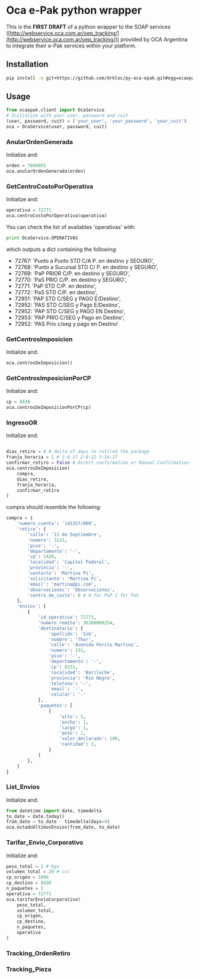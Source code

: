 # Oca e-Pak python wrapper

This is the **FIRST DRAFT** of a python wrapper to the SOAP services ([http://webservice.oca.com.ar/oep_tracking/](http://webservice.oca.com.ar/oep_tracking/)) provided by OCA Argentina to integrate their e-Pak services within your platform.


## Installation

```bash
pip install -e git+https://github.com/drkloc/py-oca-epak.git#egg=ocaepak
```

## Usage

```python
from ocaepak.client import OcaService
# Initialize with your user, password and cuit
(user, password, cuit) = ('your_user', 'your_password', 'your_cuit')
oca = OcaService(user, password, cuit)
```

### AnularOrdenGenerada

Initialize and:

```python
orden = 7849055
oca.anularOrdenGenerada(orden)
```

### GetCentroCostoPorOperativa

Initialize and:

```python
operativa = 72771
oca.centroCostoPorOperativa(operativa)
```

You can check the list of availables 'operativas' with:

```python
print OcaService.OPERATIVAS
```

which outputs a dict containing the following:

+ 72767: 'Punto a Punto STD C/A P. en destino y SEGURO',
+ 72768: 'Punto a Sucursal STD C/ P. en destino y SEGURO',
+ 72769: 'PaP PRIOR C/P. en destino y SEGURO',
+ 72770: 'PaS PRIO C/P. en destino y SEGURO',
+ 72771: 'PaP STD C/P. en destino',
+ 72772: 'PaS STD C/P. en destino',
+ 72951: 'PAP STD C/SEG y PAGO E/Destino',
+ 72952: 'PAS STD C/SEG y Pago E/Destino',
+ 72952: 'PAP STD C/SEG y PAGO EN Destino',
+ 72953: 'PAP PRIO C/SEG y Pago en Destino',
+ 72952: 'PAS Prio c/seg y pago en Destino'

### GetCentrosImposicion

Initialize and:

```python
oca.centrosDeImposicion()
```

### GetCentrosImposicionPorCP

Initialize and:

```python
cp = 8430
oca.centrosDeImposicionPorCP(cp)
```

### IngresoOR

Initialize and:

```python

dias_retiro = 4 # delta of days to retired the package
franja_horaria = 1 # 1:8-17 2:8-12 3:14-17
confirmar_retiro = False # Direct confirmation or Manual Confirmation
oca.centrosDeImposicion(
	compra,
	dias_retiro,
	franja_horaria,
	confirmar_retiro
)
```

compra should resemble the following:

```python
compra = {
    'numero_cuenta': '142357/000',
    'retiro': {
	    'calle': '11 de Septiembre',
	    'numero': 3123,
	    'piso': '-',
	    'departamento': '-',
	    'cp': 1426,
	    'localidad': 'Capital Federal',
	    'provincia': '-',
	    'contacto': 'Martina Pi',
	    'solicitante': 'Martina Pi',
	    'email': 'martina@pi.com',
	    'observaciones': 'Observaciones',
	    'centro_de_costo': 0 # 0 for PaP 1 for PaS
	},
    'envios': [
        {
            'id_operativa': 72771,
            'numero_remito': 36300008254,
            'destinatario': {
                'apellido': 'Sib',
                'nombre': 'Thor',
                'calle': 'Avenida Perito Martino',
                'numero': 131,
                'piso': '-',
                'departamento': '-',
                'cp': 8231,
                'localidad': 'Bariloche',
                'provincia': 'Rio Negro',
                'telefono': '-',
                'email': '-',
                'celular': '-'
            },
            'paquetes': [
                {
                    'alto': 1,
                    'ancho': 1,
                    'largo': 1,
                    'peso': 1,
                    'valor_declarado': 100,
                    'cantidad': 1,
                }
            ]
        },
    ]
}
```

### List_Envios

Initialize and:

```python
from datetime import date, timedelta
to_date = date.today()
from_date = to_date - timedelta(days=4)
oca.estadoUltimosEnvios(from_date, to_date)
```

### Tarifar_Envio_Corporativo

Initialize and:

```python
peso_total = 1 # Kgs
volumen_total = 20 # ccc
cp_origen = 1006
cp_destino = 8430
n_paquetes = 1
operativa = 72771
oca.tarifarEnvioCorporativo(
	peso_total,
	volumen_total,
	cp_origen,
	cp_destino,
	n_paquetes,
	operativa
)
```

### Tracking_OrdenRetiro

### Tracking_Pieza